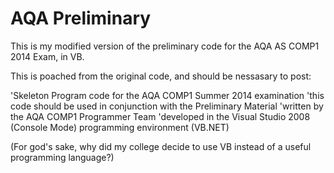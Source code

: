 AQA Preliminary
===============

This is my modified version of the preliminary code for the AQA AS COMP1 2014 Exam, in VB.

This is poached from the original code, and should be nessasary to post:

'Skeleton Program code for the AQA COMP1 Summer 2014 examination
'this code should be used in conjunction with the Preliminary Material
'written by the AQA COMP1 Programmer Team
'developed in the Visual Studio 2008 (Console Mode) programming environment (VB.NET)

(For god's sake, why did my college decide to use VB instead of a useful programming language?)
